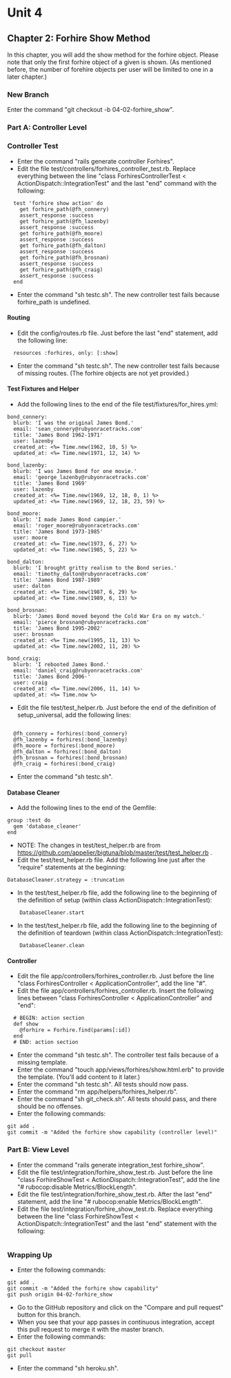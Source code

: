 # Unit 4
## Chapter 2: Forhire Show Method
In this chapter, you will add the show method for the forhire object.  Please note that only the first forhire object of a given is shown.  (As mentioned before, the number of forehire objects per user will be limited to one in a later chapter.)

### New Branch
Enter the command "git checkout -b 04-02-forhire_show".

### Part A: Controller Level

### Controller Test
* Enter the command "rails generate controller Forhires".
* Edit the file test/controllers/forhires_controller_test.rb.  Replace everything between the line "class ForhiresControllerTest < ActionDispatch::IntegrationTest" and the last "end" command with the following:
```
  test 'forhire show action' do
    get forhire_path(@fh_connery)
    assert_response :success
    get forhire_path(@fh_lazenby)
    assert_response :success
    get forhire_path(@fh_moore)
    assert_response :success
    get forhire_path(@fh_dalton)
    assert_response :success
    get forhire_path(@fh_brosnan)
    assert_response :success
    get forhire_path(@fh_craig)
    assert_response :success
  end
```
* Enter the command "sh testc.sh".  The new controller test fails because forhire_path is undefined.

#### Routing
* Edit the config/routes.rb file.  Just before the last "end" statement, add the following line:
```
  resources :forhires, only: [:show]
```
* Enter the command "sh testc.sh".  The new controller test fails because of missing routes.  (The forhire objects are not yet provided.)

#### Test Fixtures and Helper
* Add the following lines to the end of the file test/fixtures/for_hires.yml:
```
bond_connery:
  blurb: 'I was the original James Bond.'
  email: 'sean_connery@rubyonracetracks.com'
  title: 'James Bond 1962-1971'
  user: lazenby
  created_at: <%= Time.new(1962, 10, 5) %>
  updated_at: <%= Time.new(1971, 12, 14) %>

bond_lazenby:
  blurb: 'I was James Bond for one movie.'
  email: 'george_lazenby@rubyonracetracks.com'
  title: 'James Bond 1969'
  user: lazenby
  created_at: <%= Time.new(1969, 12, 18, 0, 1) %>
  updated_at: <%= Time.new(1969, 12, 18, 23, 59) %>

bond_moore:
  blurb: 'I made James Bond campier.'
  email: 'roger_moore@rubyonracetracks.com'
  title: 'James Bond 1973-1985'
  user: moore
  created_at: <%= Time.new(1973, 6, 27) %>
  updated_at: <%= Time.new(1985, 5, 22) %>

bond_dalton:
  blurb: 'I brought gritty realism to the Bond series.'
  email: 'timothy_dalton@rubyonracetracks.com'
  title: 'James Bond 1987-1989'
  user: dalton
  created_at: <%= Time.new(1987, 6, 29) %>
  updated_at: <%= Time.new(1989, 6, 13) %>

bond_brosnan:
  blurb: 'James Bond moved beyond the Cold War Era on my watch.'
  email: 'pierce_brosnan@rubyonracetracks.com'
  title: 'James Bond 1995-2002'
  user: brosnan
  created_at: <%= Time.new(1995, 11, 13) %>
  updated_at: <%= Time.new(2002, 11, 20) %>

bond_craig:
  blurb: 'I rebooted James Bond.'
  email: 'daniel_craig@rubyonracetracks.com'
  title: 'James Bond 2006-'
  user: craig
  created_at: <%= Time.new(2006, 11, 14) %>
  updated_at: <%= Time.now %>
```
* Edit the file test/test_helper.rb.  Just before the end of the definition of setup_universal, add the following lines:
```

  @fh_connery = forhires(:bond_connery)
  @fh_lazenby = forhires(:bond_lazenby)
  @fh_moore = forhires(:bond_moore)
  @fh_dalton = forhires(:bond_dalton)
  @fh_brosnan = forhires(:bond_brosnan)
  @fh_craig = forhires(:bond_craig)
```
* Enter the command "sh testc.sh".  

#### Database Cleaner
* Add the following lines to the end of the Gemfile:
```
group :test do
  gem 'database_cleaner'
end
```
* NOTE: The changes in test/test_helper.rb are from https://github.com/appelier/bigtuna/blob/master/test/test_helper.rb .
* Edit the test/test_helper.rb file.  Add the following line just after the "require" statements at the beginning:
```
DatabaseCleaner.strategy = :truncation
```
* In the test/test_helper.rb file, add the following line to the beginning of the definition of setup (within class ActionDispatch::IntegrationTest):
```
    DatabaseCleaner.start
```
* In the test/test_helper.rb file, add the following line to the beginning of the definition of teardown (within class ActionDispatch::IntegrationTest):
```
    DatabaseCleaner.clean
```

#### Controller
* Edit the file app/controllers/forhires_controller.rb. Just before the line "class ForhiresController < ApplicationController", add the line "#".
* Edit the file app/controllers/forhires_controller.rb. Insert the following lines between "class ForhiresController < ApplicationController" and "end":
```
  # BEGIN: action section
  def show
    @forhire = Forhire.find(params[:id])
  end
  # END: action section
```
* Enter the command "sh testc.sh". The controller test fails because of a missing template.
* Enter the command "touch app/views/forhires/show.html.erb" to provide the template. (You'll add content to it later.)
* Enter the command "sh testc.sh". All tests should now pass.
* Enter the command "rm app/helpers/forhires_helper.rb".
* Enter the command "sh git_check.sh". All tests should pass, and there should be no offenses.
* Enter the following commands:
```
git add .
git commit -m "Added the forhire show capability (controller level)"
```

### Part B: View Level
* Enter the command "rails generate integration_test forhire_show".
* Edit the file test/integration/forhire_show_test.rb.  Just before the line "class ForhireShowTest < ActionDispatch::IntegrationTest", add the line "# rubocop:disable Metrics/BlockLength".
* Edit the file test/integration/forhire_show_test.rb.  After the last "end" statement, add the line "# rubocop:enable Metrics/BlockLength".
* Edit the file test/integration/forhire_show_test.rb.  Replace everything between the line "class ForhireShowTest < ActionDispatch::IntegrationTest" and the last "end" statement with the following:
```
```

### Wrapping Up
* Enter the following commands:
```
git add .
git commit -m "Added the forhire show capability"
git push origin 04-02-forhire_show
```
* Go to the GitHub repository and click on the "Compare and pull request" button for this branch.
* When you see that your app passes in continuous integration, accept this pull request to merge it with the master branch.
* Enter the following commands:
```
git checkout master
git pull
```
* Enter the command "sh heroku.sh".
